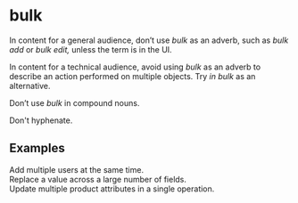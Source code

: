 # bulk

In content for a general audience, don’t use *bulk* as an adverb, such as *bulk add* or *bulk edit,* unless the term is in the UI.

In content for a technical audience, avoid using *bulk* as an adverb to describe an action performed on multiple objects. Try *in bulk* as an alternative.

Don’t use *bulk* in compound nouns. 

Don't hyphenate.

## Examples

Add multiple users at the same time.  
Replace a value across a large number of fields.  
Update multiple product attributes in a single operation.
